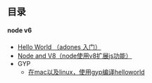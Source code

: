 ## 目录

#### node v6

* [Hello World （adones 入门）](./synchronizationFunc)
* [Node and V8（node使用v8扩展js功能）](./nodeRequireSystem)
* GYP
	* [在mac以及linux，使用gyp编译helloworld](./gypDemo/helloworld)
